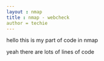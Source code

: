 ```yaml
---
layout : nmap
title : nmap - webcheck
author = techie
---
```


hello this is my part of code in nmap</br>

yeah there are lots of lines of code </br>

